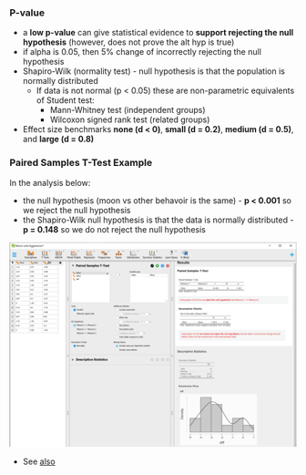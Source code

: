 ### P-value

- a **low p-value** can give statistical evidence to **support rejecting the null hypothesis** (however, does not prove the alt hyp is true)
- if alpha is 0.05, then 5% change of incorrectly rejecting the null hypothesis
- Shapiro-Wilk (normality test) - null hypothesis is that the population is normally distributed
  - If data is not normal (p < 0.05) these are non-parametric equivalents of Student test:
    - Mann-Whitney test (independent groups)
    - Wilcoxon signed rank test (related groups)
- Effect size benchmarks **none (d < 0)**, **small (d = 0.2)**, **medium (d = 0.5)**, and **large (d = 0.8)**

### Paired Samples T-Test Example

In the analysis below:

 - the null hypothesis (moon vs other behavoir is the same) - **p < 0.001** so we reject the null hypothesis
 - the Shapiro-Wilk null hypothesis is that the data is normally distributed - **p = 0.148** so we do not reject the null hypothesis

![paired-t-test](./paired-t-test.png)

- See [also](https://stats.stackexchange.com/questions/502637/p-value-for-shapiro-wilk-is-high-but-data-doesnt-appear-normal)


